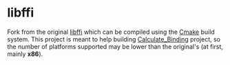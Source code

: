 # libffi

Fork from the original [libffi](https://github.com/libffi/libffi) which can be compiled using the [Cmake](https://cmake.org/) build system. This project is meant to help building [Calculate_Binding](https://github.com/newlawrence/Calculate_Binding) project, so the number of platforms supported may be lower than the original's (at first, mainly **x86**).

